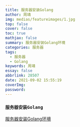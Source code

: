 ```yaml
---
title: 服务器安装Golang
author: 周靖
img: medias/featureimages/1.jpg
top: false
cover: false
toc: true
mathjax: false
summary: 服务器安装Golang环境
categories: 服务器
tags:
  - 服务器
  - Golang
keywords: 周靖
essay: false
abbrlink: 28507
date: 2021-09-02 15:55:19
coverImg:
password:
---
```


### `服务器安装Golang`

[服务器安装Golang环境](https://blog.csdn.net/hsu282/article/details/113026707)

